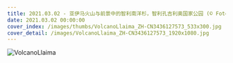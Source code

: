 ```yaml
---
title: 2021.03.02 - 亚伊马火山与前景中的智利南洋杉，智利孔吉利奥国家公园 (© Fotografías Jorge León Cabello/Getty Images)
date: 2021.03.02 00:00:00
cover_index: /images/thumbs/VolcanoLlaima_ZH-CN3436127573_533x300.jpg
cover_detail: /images/VolcanoLlaima_ZH-CN3436127573_1920x1080.jpg
---
```


![VolcanoLlaima](/images/VolcanoLlaima_ZH-CN3436127573_1920x1080.jpg)
